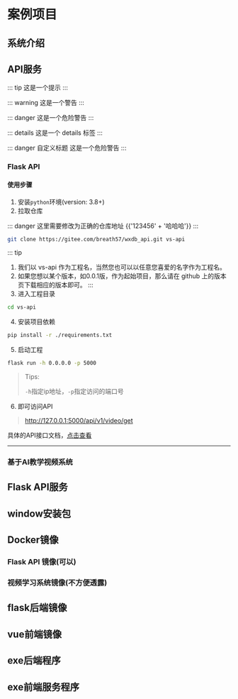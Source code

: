 # 案例项目

## 系统介绍
##  API服务


::: tip
这是一个提示
:::

::: warning
这是一个警告
:::

::: danger
这是一个危险警告
:::

::: details
这是一个 details 标签
:::


::: danger 自定义标题
这是一个危险警告
:::

### Flask API

#### 使用步骤
1. 安装`python`环境(version: 3.8+)
2. 拉取仓库


::: danger
这里需要修改为正确的仓库地址 {{'123456' + '哈哈哈'}}
:::

```sh
git clone https://gitee.com/breath57/wxdb_api.git vs-api
```
::: tip
1. 我们以 vs-api 作为工程名，当然您也可以以任意您喜爱的名字作为工程名。<br>
2. 如果您想以某个版本，如0.0.1版，作为起始项目，那么请在 github 上的版本页下载相应的版本即可。
:::
3. 进入工程目录
```sh
cd vs-api
```
4. 安装项目依赖
```sh
pip install -r ./requirements.txt
```
5. 启动工程
```sh
flask run -h 0.0.0.0 -p 5000
```
> Tips:
> 
> `-h`指定ip地址，`-p`指定访问的端口号
6. 即可访问API
> http://127.0.0.1:5000/api/v1/video/get    

具体的API接口文档，[点击查看](../vs-api/)


---

### 基于AI教学视频系统
## Flask API服务

## window安装包

## Docker镜像

### Flask API 镜像(可以)

### 视频学习系统镜像(不方便透露)

## flask后端镜像

## vue前端镜像

## exe后端程序

## exe前端服务程序